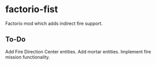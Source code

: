 # factorio-fist
Factorio mod which adds indirect fire support.

## To-Do

Add Fire Direction Center entities.
Add mortar entities.
Implement fire mission functionality.
